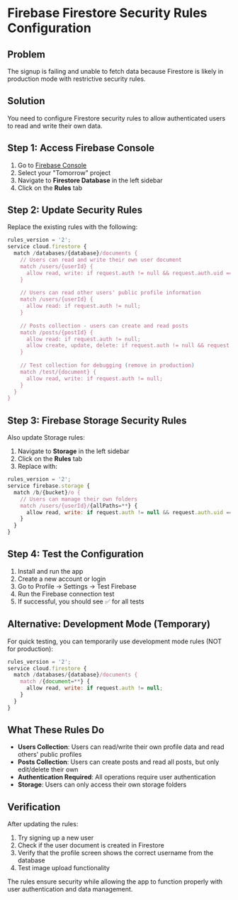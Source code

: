 # Firebase Firestore Security Rules Configuration

## Problem
The signup is failing and unable to fetch data because Firestore is likely in production mode with restrictive security rules.

## Solution
You need to configure Firestore security rules to allow authenticated users to read and write their own data.

## Step 1: Access Firebase Console
1. Go to [Firebase Console](https://console.firebase.google.com/)
2. Select your "Tomorrow" project
3. Navigate to **Firestore Database** in the left sidebar
4. Click on the **Rules** tab

## Step 2: Update Security Rules
Replace the existing rules with the following:

```javascript
rules_version = '2';
service cloud.firestore {
  match /databases/{database}/documents {
    // Users can read and write their own user document
    match /users/{userId} {
      allow read, write: if request.auth != null && request.auth.uid == userId;
    }
    
    // Users can read other users' public profile information
    match /users/{userId} {
      allow read: if request.auth != null;
    }
    
    // Posts collection - users can create and read posts
    match /posts/{postId} {
      allow read: if request.auth != null;
      allow create, update, delete: if request.auth != null && request.auth.uid == resource.data.authorId;
    }
    
    // Test collection for debugging (remove in production)
    match /test/{document} {
      allow read, write: if request.auth != null;
    }
  }
}
```

## Step 3: Firebase Storage Security Rules
Also update Storage rules:

1. Navigate to **Storage** in the left sidebar
2. Click on the **Rules** tab
3. Replace with:

```javascript
rules_version = '2';
service firebase.storage {
  match /b/{bucket}/o {
    // Users can manage their own folders
    match /users/{userId}/{allPaths=**} {
      allow read, write: if request.auth != null && request.auth.uid == userId;
    }
  }
}
```

## Step 4: Test the Configuration
1. Install and run the app
2. Create a new account or login
3. Go to Profile → Settings → Test Firebase
4. Run the Firebase connection test
5. If successful, you should see ✅ for all tests

## Alternative: Development Mode (Temporary)
For quick testing, you can temporarily use development mode rules (NOT for production):

```javascript
rules_version = '2';
service cloud.firestore {
  match /databases/{database}/documents {
    match /{document=**} {
      allow read, write: if request.auth != null;
    }
  }
}
```

## What These Rules Do
- **Users Collection**: Users can read/write their own profile data and read others' public profiles
- **Posts Collection**: Users can create posts and read all posts, but only edit/delete their own
- **Authentication Required**: All operations require user authentication
- **Storage**: Users can only access their own storage folders

## Verification
After updating the rules:
1. Try signing up a new user
2. Check if the user document is created in Firestore
3. Verify that the profile screen shows the correct username from the database
4. Test image upload functionality

The rules ensure security while allowing the app to function properly with user authentication and data management.
